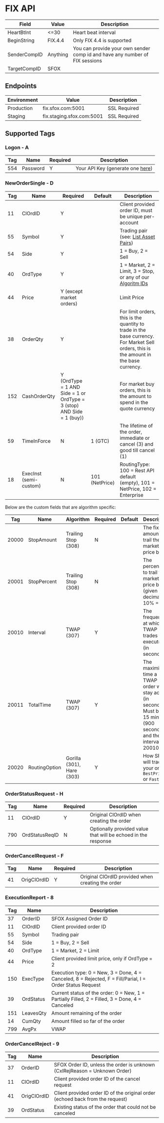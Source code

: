 # FIX API

Field | Value | Description
----- | ----- | -----------
HeartBtInt | <=30 | Heart beat interval
BeginString | FIX.4.4 | Only FIX 4.4 is supported
SenderCompID | Anything | You can provide your own sender comp id and have any number of FIX sessions
TargetCompID | SFOX |

## Endpoints

Environment | Value | Description
----------  | ----- | -----------
Production  | fix.sfox.com:5001 | SSL Required
Staging | fix.staging.sfox.com:5001 | SSL Required

## Supported Tags

### Logon - A

Tag | Name | Required | Description
--- | ---- | -------- | -----------
554 | Password | Y | Your API Key (generate one [here](https://trade.sfox.com/account/api))

### NewOrderSingle - D

Tag | Name | Required | Default | Description
--- | ---- | -------- | ------- | -----------
11 | ClOrdID | Y | | Client provided order ID, must be unique per-account
55 | Symbol | Y | | Trading pair (see: [List Asset Pairs](#list-asset-pairs))
54 | Side | Y | | 1 = Buy, 2 = Sell
40 | OrdType | Y | | 1 = Market, 2 = Limit, 3 = Stop, or any of our [Algoritm IDs](#algorithms)
44 | Price | Y (except market orders) | | Limit Price
38 | OrderQty | Y | | For limit orders, this is the quantity to trade in the base currency. For Market Sell orders, this is the amount in the base currency.
152 | CashOrderQty | Y (OrdType = 1 AND Side = 1 or OrdType = 3 (stop) AND Side = 1 (buy)) | |  For market buy orders, this is the amount to spend in the quote currency
59 | TimeInForce | N | 1 (GTC) | The lifetime of the order, immediate or cancel (3) and good till cancel (1)
18 | ExecInst (semi-custom) | N | 101 (NetPrice) |  RoutingType: 100 = Rest API default (empty), 101 = NetPrice, 102 = Enterprise

Below are the custom fields that are algorithm specific:

Tag | Name | Algorithm | Required | Default | Description
--- | ---- | --------  | -------- | ------- | -----------
20000 | StopAmount | Trailing Stop (308) | N |  | The fixed amount to trail the market price by
20001 | StopPercent | Trailing Stop (308) | N | | The percentage to trail the market price by (given as a decimal: 10% = 0.1)
20010 | Interval | TWAP (307) | Y | | The frequency at which TWAP trades are executed (in seconds)
20011 | TotalTime | TWAP (307) | Y | | The maximimum time a TWAP order will stay active (in seconds). Must be >= 15 minutes (900 seconds) and the interval (tag 20010)
20020 | RoutingOption | Gorilla (301), Hare (303) | Y | | How SFOX will trade your order, `BestPrice` or `Fast`

### OrderStatusRequest - H

Tag | Name | Required | Description
--- | ---- | -------- | -----------
11 | ClOrdID | Y | Original ClOrdID when creating the order
790 | OrdStatusReqID | N | Optionally provided value that will be echoed in the response

### OrderCancelRequest - F

Tag | Name | Required | Description
--- | ---- | -------- | -----------
41 | OrigClOrdID | Y | Original ClOrdID provided when creating the order

### ExecutionReport - 8

Tag | Name | Description
--- | ---- | -----------
37 | OrderID | SFOX Assigned Order ID
11 | ClOrdID | Client provided order ID
55 | Symbol | Trading pair
54 | Side | 1 = Buy, 2 = Sell
40 | OrdType | 1 = Market, 2 = Limit
44 | Price | Client provided limit price, only if OrdType = 2
150 | ExecType | Execution type: 0 = New, 3 = Done, 4 = Canceled, 8 = Rejected, F = Fill/Parial, I = Order Status Request
39 | OrdStatus | Current status of the order: 0 = New, 1 = Partially Filled, 2 = Filled, 3 = Done, 4 = Canceled
151 | LeavesQty | Amount remaining of the order
14 | CumQty | Amount filled so far of the order
799 | AvgPx | VWAP

### OrderCancelReject - 9

Tag | Name | Description
--- | ---- | -----------
37 | OrderID | SFOX Order ID, unless the order is unknown (CxlRejReason = Unknown Order)
11 | ClOrdID | Client provided order ID of the cancel request
41 | OrigClOrdID | Client provided order ID of the original order (echoed back from the request)
39 | OrdStatus | Existing status of the order that could not be canceled
